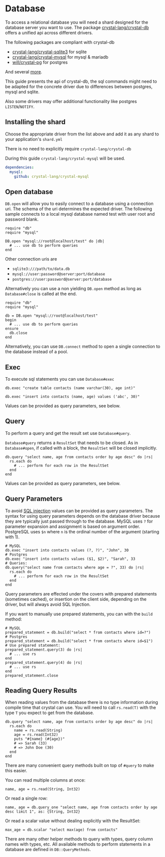 # Database

To access a relational database you will need a shard designed for the database server you want to use. The package [crystal-lang/crystal-db](https://github.com/crystal-lang/crystal-db) offers a unified api across different drivers.

The following packages are compliant with crystal-db

* [crystal-lang/crystal-sqlite3](https://github.com/crystal-lang/crystal-sqlite3) for sqlite
* [crystal-lang/crystal-mysql](https://github.com/crystal-lang/crystal-mysql) for mysql & mariadb
* [will/crystal-pg](https://github.com/will/crystal-pg) for postgres

And several [more](https://github.com/crystal-lang/crystal-db).

This guide presents the api of crystal-db, the sql commands might need to be adapted for the concrete driver due to differences between postgres, mysql and sqlite.

Also some drivers may offer additional functionality like postgres `LISTEN`/`NOTIFY`.

## Installing the shard

Choose the appropriate driver from the list above and add it as any shard to your application's `shard.yml`

There is no need to explicitly require `crystal-lang/crystal-db`

During this guide `crystal-lang/crystal-mysql` will be used.

```yaml
dependencies:
  mysql:
    github: crystal-lang/crystal-mysql
```

## Open database

`DB.open` will allow you to easily connect to a database using a connection uri. The schema of the uri determines the expected driver. The following sample connects to a local mysql database named test with user root and password blank.

```crystal
require "db"
require "mysql"

DB.open "mysql://root@localhost/test" do |db|
  # ... use db to perform queries
end
```

Other connection uris are

* `sqlite3:///path/to/data.db`
* `mysql://user:password@server:port/database`
* `postgres://user:password@server:port/database`

Alternatively you can use a non yielding `DB.open` method as long as `Database#close` is called at the end.

```crystal
require "db"
require "mysql"

db = DB.open "mysql://root@localhost/test"
begin
  # ... use db to perform queries
ensure
  db.close
end
```

Alternatively, you can use `DB.connect` method to open a single connection to the database instead of a pool.

## Exec

To execute sql statements you can use `Database#exec`

```crystal
db.exec "create table contacts (name varchar(30), age int)"
```

```crystal
db.exec "insert into contacts (name, age) values ('abc', 30)"
```

Values can be provided as query parameters, see below.

## Query

To perform a query and get the result set use `Database#query`.

`Database#query` returns a `ResultSet` that needs to be closed. As in `Database#open`, if called with a block, the `ResultSet` will be closed implicitly.

```crystal
db.query "select name, age from contacts order by age desc" do |rs|
  rs.each do
    # ... perform for each row in the ResultSet
  end
end
```

Values can be provided as query parameters, see below.

## Query Parameters

To avoid [SQL injection](https://owasp.org/www-community/attacks/SQL_Injection) values can be provided as query parameters.
The syntax for using query parameters depends on the database driver because they are typically just passed through to the database. MySQL uses `?` for parameter expansion and assignment is based on argument order. PostgreSQL uses `$n` where `n` is the ordinal number of the argument (starting with 1).

```crystal
# MySQL
db.exec "insert into contacts values (?, ?)", "John", 30
# Postgres
db.exec "insert into contacts values ($1, $2)", "Sarah", 33
# Queries:
db.query("select name from contacts where age = ?", 33) do |rs|
  rs.each do
    # ... perform for each row in the ResultSet
  end
end
```

Query parameters are effected under the covers with prepared statements (sometimes cached), 
or insertion on the client side, depending on the driver, but will always avoid SQL Injection.

If you want to manually use prepared statements, you can with the `build` method:

```crystal
# MySQL
prepared_statement = db.build("select * from contacts where id=?")
# Postgres
prepared_statement = db.build("select * from contacts where id=$1")
# Use prepared statement:
prepared_statement.query(3) do |rs|
  # ... use rs
end
prepared_statement.query(4) do |rs|
  # ... use rs
end
prepared_statement.close
```

## Reading Query Results

When reading values from the database there is no type information during compile time that crystal can use. You will need to call `rs.read(T)` with the type `T` you expect to get from the database.

```crystal
db.query "select name, age from contacts order by age desc" do |rs|
  rs.each do
    name = rs.read(String)
    age = rs.read(Int32)
    puts "#{name} (#{age})"
    # => Sarah (33)
    # => John Doe (30)
  end
end
```

There are many convenient query methods built on top of `#query` to make this easier.

You can read multiple columns at once:

```crystal
name, age = rs.read(String, Int32)
```

Or read a single row:

```crystal
name, age = db.query_one "select name, age from contacts order by age desc limit 1", as: {String, Int32}
```

Or read a scalar value without dealing explicitly with the ResultSet:

```crystal
max_age = db.scalar "select max(age) from contacts"
```

There are many other helper methods to query with types, query column names with types, etc.
All available methods to perform statements in a database are defined in `DB::QueryMethods`.
